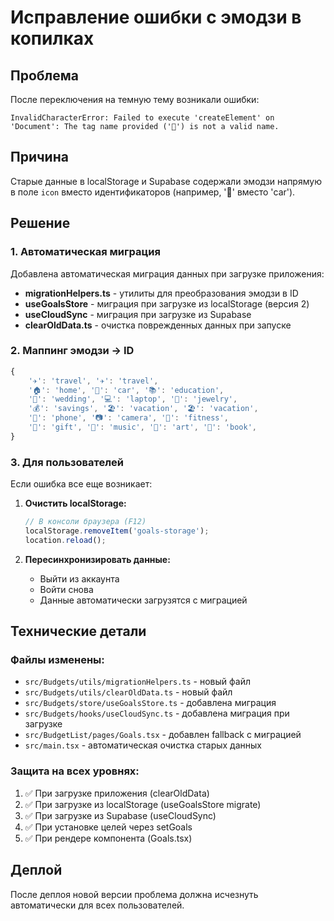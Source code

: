 # Исправление ошибки с эмодзи в копилках

## Проблема
После переключения на темную тему возникали ошибки:
```
InvalidCharacterError: Failed to execute 'createElement' on 'Document': The tag name provided ('🚗') is not a valid name.
```

## Причина
Старые данные в localStorage и Supabase содержали эмодзи напрямую в поле `icon` вместо идентификаторов (например, '🚗' вместо 'car').

## Решение

### 1. Автоматическая миграция
Добавлена автоматическая миграция данных при загрузке приложения:
- **migrationHelpers.ts** - утилиты для преобразования эмодзи в ID
- **useGoalsStore** - миграция при загрузке из localStorage (версия 2)
- **useCloudSync** - миграция при загрузке из Supabase
- **clearOldData.ts** - очистка поврежденных данных при запуске

### 2. Маппинг эмодзи → ID
```typescript
{
    '✈': 'travel', '✈️': 'travel',
    '🏠': 'home', '🚗': 'car', '📚': 'education',
    '💍': 'wedding', '💻': 'laptop', '💎': 'jewelry',
    '💰': 'savings', '🏖': 'vacation', '🏖️': 'vacation',
    '📱': 'phone', '📷': 'camera', '💪': 'fitness',
    '🎁': 'gift', '🎵': 'music', '🎨': 'art', '📖': 'book',
}
```

### 3. Для пользователей

Если ошибка все еще возникает:

1. **Очистить localStorage:**
   ```javascript
   // В консоли браузера (F12)
   localStorage.removeItem('goals-storage');
   location.reload();
   ```

2. **Пересинхронизировать данные:**
   - Выйти из аккаунта
   - Войти снова
   - Данные автоматически загрузятся с миграцией

## Технические детали

### Файлы изменены:
- `src/Budgets/utils/migrationHelpers.ts` - новый файл
- `src/Budgets/utils/clearOldData.ts` - новый файл
- `src/Budgets/store/useGoalsStore.ts` - добавлена миграция
- `src/Budgets/hooks/useCloudSync.ts` - добавлена миграция при загрузке
- `src/BudgetList/pages/Goals.tsx` - добавлен fallback с миграцией
- `src/main.tsx` - автоматическая очистка старых данных

### Защита на всех уровнях:
1. ✅ При загрузке приложения (clearOldData)
2. ✅ При загрузке из localStorage (useGoalsStore migrate)
3. ✅ При загрузке из Supabase (useCloudSync)
4. ✅ При установке целей через setGoals
5. ✅ При рендере компонента (Goals.tsx)

## Деплой
После деплоя новой версии проблема должна исчезнуть автоматически для всех пользователей.
